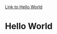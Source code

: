 [Link to Hello World](https://github.com/SadNguyen2107/git-codecademy/edit/main/README.md#hello-world)

# Hello World

